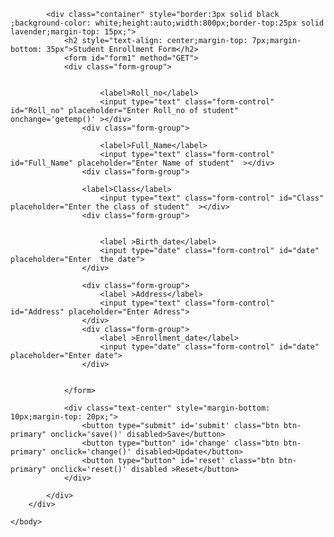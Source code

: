 <!DOCTYPE html>
<!--
Name:suraj rawat
Location:Uttarakhand
-->
<html>
    <head>
        <title>Student Enrollment Form </title>
        <meta charset="UTF-8">
        <meta name="viewport" content="width=device-width, initial-scale=1.0">
        <link rel="stylesheet" href="https://maxcdn.bootstrapcdn.com/bootstrap/3.4.1/css/bootstrap.min.css">
        <script src="https://ajax.googleapis.com/ajax/libs/jquery/3.6.1/jquery.min.js"></script>
        <script src="https://maxcdn.bootstrapcdn.com/bootstrap/3.4.1/js/bootstrap.min.js"></script>
        <script src="https://login2explore.com/jpdb/resources/js/0.0.3/jpdb-commons.js"></script>
        <script src="resources/js/student.js"></script>
    </head>
    <body>
        <div class="container-fluid" style="background-image:url('resources/images/bg1.png');height: 1000px;background-repeat: no-repeat;background-size: cover;">

            <div class="container" style="border:3px solid black ;background-color: white;height:auto;width:800px;border-top:25px solid lavender;margin-top: 15px;"> 
                <h2 style="text-align: center;margin-top: 7px;margin-bottom: 35px">Student Enrollment Form</h2>
                <form id="form1" method="GET">
                <div class="form-group">
                
                
                        <label>Roll_no</label>
                        <input type="text" class="form-control" id="Roll_no" placeholder="Enter Roll_no of student" onchange='getemp()' ></div>
                    <div class="form-group">
                    
                        <label>Full_Name</label>
                        <input type="text" class="form-control" id="Full_Name" placeholder="Enter Name of student"  ></div>
                    <div class="form-group">
                    
                    <label>Class</label>
                        <input type="text" class="form-control" id="Class" placeholder="Enter the class of student"  ></div>
                    <div class="form-group">
                        
                  
                        <label >Birth_date</label>
                        <input type="date" class="form-control" id="date" placeholder="Enter  the date">
                    </div>
                    
                    <div class="form-group">
                        <label >Address</label>
                        <input type="text" class="form-control" id="Address" placeholder="Enter Adress">
                    </div>
                    <div class="form-group">
                        <label >Enrollment_date</label>
                        <input type="date" class="form-control" id="date" placeholder="Enter date">
                    </div>


                </form>
                
                <div class="text-center" style="margin-bottom: 10px;margin-top: 20px;">
                    <button type="submit" id='submit' class="btn btn-primary" onclick='save()' disabled>Save</button>
                    <button type="button" id='change' class="btn btn-primary" onclick='change()' disabled>Update</button>
                    <button type="button" id='reset' class="btn btn-primary" onclick='reset()' disabled >Reset</button>                  
                </div>

            </div>
        </div>

    </body>
</html>

